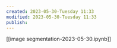 ```yaml
---
created: 2023-05-30-Tuesday 11:33
modified: 2023-05-30-Tuesday 11:33
publish: 
---
```

[[image segmentation-2023-05-30.ipynb]]